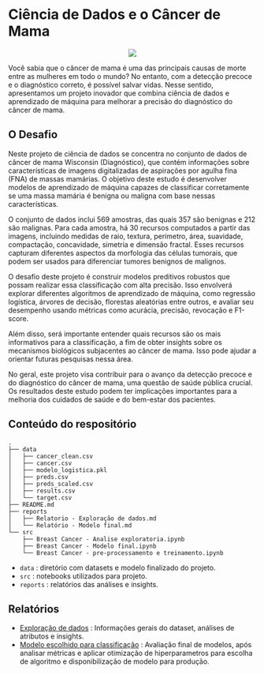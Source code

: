 # Ciência de Dados e o Câncer de Mama
<p align='center'>
<img src='https://www.healthxchange.sg/sites/hexassets/Assets/women/breast-cancer-surgery-surgical-drains-exercises.jpg'>
</p>

Você sabia que o câncer de mama é uma das principais causas de morte entre as mulheres em todo o mundo? No entanto, com a detecção precoce e o diagnóstico correto, é possível salvar vidas. Nesse sentido, apresentamos um projeto inovador que combina ciência de dados e aprendizado de máquina para melhorar a precisão do diagnóstico do câncer de mama.

## O Desafio

Neste projeto de ciência de dados se concentra no conjunto de dados de câncer de mama Wisconsin (Diagnóstico), que contém informações sobre características de imagens digitalizadas de aspirações por agulha fina (FNA) de massas mamárias. O objetivo deste estudo é desenvolver modelos de aprendizado de máquina capazes de classificar corretamente se uma massa mamária é benigna ou maligna com base nessas características.

O conjunto de dados inclui 569 amostras, das quais 357 são benignas e 212 são malignas. Para cada amostra, há 30 recursos computados a partir das imagens, incluindo medidas de raio, textura, perímetro, área, suavidade, compactação, concavidade, simetria e dimensão fractal. Esses recursos capturam diferentes aspectos da morfologia das células tumorais, que podem ser usados para diferenciar tumores benignos de malignos.

O desafio deste projeto é construir modelos preditivos robustos que possam realizar essa classificação com alta precisão. Isso envolverá explorar diferentes algoritmos de aprendizado de máquina, como regressão logística, árvores de decisão, florestas aleatórias entre outros, e avaliar seu desempenho usando métricas como acurácia, precisão, revocação e F1-score.

Além disso, será importante entender quais recursos são os mais informativos para a classificação, a fim de obter insights sobre os mecanismos biológicos subjacentes ao câncer de mama. Isso pode ajudar a orientar futuras pesquisas nessa área.

No geral, este projeto visa contribuir para o avanço da detecção precoce e do diagnóstico do câncer de mama, uma questão de saúde pública crucial. Os resultados deste estudo podem ter implicações importantes para a melhoria dos cuidados de saúde e do bem-estar dos pacientes.

## Conteúdo do respositório

```plaintext
.
├── data
│   ├── cancer_clean.csv
│   ├── cancer.csv
│   ├── modelo_logistica.pkl
│   ├── preds.csv
│   ├── preds_scaled.csv
│   ├── results.csv
│   └── target.csv
├── README.md
├── reports
│   ├── Relatorio - Exploração de dados.md
│   └── Relatório - Modelo final.md
└── src
    ├── Breast Cancer - Analise exploratoria.ipynb
    ├── Breast Cancer - Modelo final.ipynb
    └── Breast Cancer - pre-processamento e treinamento.ipynb

```
- `data` : diretório com datasets e modelo finalizado do projeto.
- `src` : notebooks utilizados para projeto.
- `reports` : relatórios das análises e insights.

## Relatórios
- [Exploração de dados](./reports/Relatorio%20-%20Exploração%20de%20dados.md) : Informações gerais do dataset, análises de atributos e insights.
- [Modelo escolhido para classificação](./reports/Relatório%20-%20Modelo%20final.md) : Avaliação final de modelos, após analisar métricas e aplicar otimização de hiperparametros para escolha de algoritmo e disponibilização de modelo para produção.